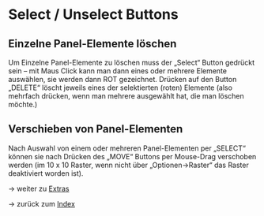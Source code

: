 # Select / Unselect Buttons

## Einzelne Panel-Elemente löschen

Um Einzelne Panel-Elemente zu löschen muss der „Select“ Button gedrückt sein – mit Maus Click kann man dann 
eines oder mehrere Elemente auswählen, sie werden dann ROT gezeichnet. 
Drücken auf den Button „DELETE“ löscht jeweils eines der selektierten (roten) Elemente (also mehrfach drücken, 
wenn man mehrere ausgewählt hat, die man löschen möchte.)

## Verschieben von Panel-Elementen

Nach Auswahl von einem oder mehreren Panel-Elementen per „SELECT“ können sie nach Drücken des „MOVE“ Buttons per Mouse-Drag verschoben werden (im 10 x 10 Raster, wenn nicht über „Optionen→Raster“ das Raster deaktiviert worden ist).


-> weiter zu [Extras](13-Extras.md)

-> zurück zum [Index](index.md)